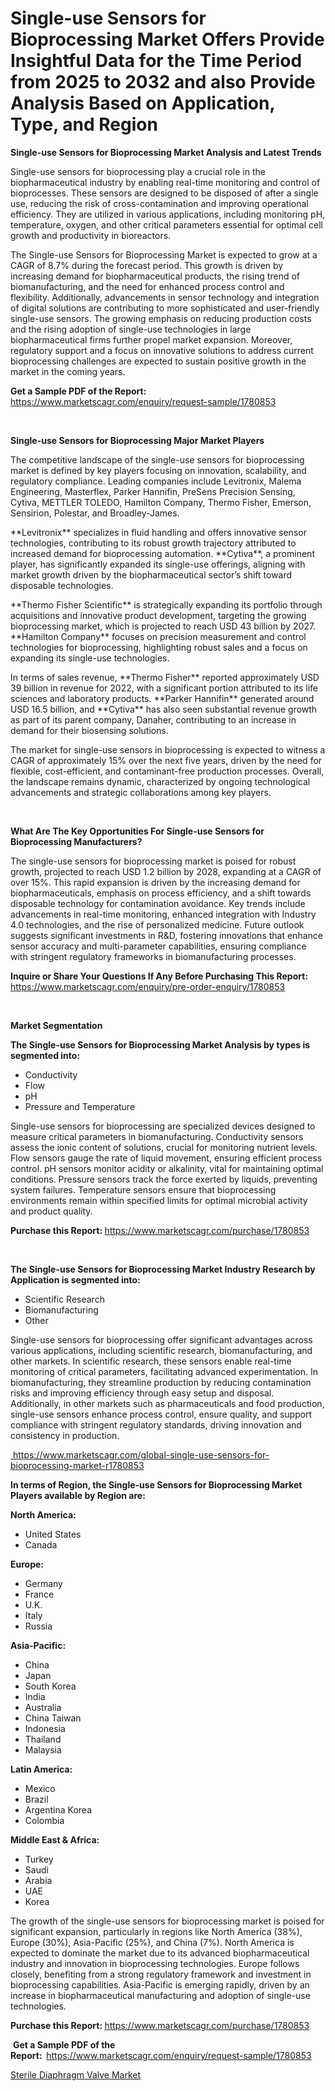 <p><h1>Single-use Sensors for Bioprocessing Market Offers Provide Insightful Data for the Time Period from 2025 to 2032 and also Provide Analysis Based on Application, Type, and Region</h1></p><p><strong>Single-use Sensors for Bioprocessing Market Analysis and Latest Trends</strong></p>
<p><p>Single-use sensors for bioprocessing play a crucial role in the biopharmaceutical industry by enabling real-time monitoring and control of bioprocesses. These sensors are designed to be disposed of after a single use, reducing the risk of cross-contamination and improving operational efficiency. They are utilized in various applications, including monitoring pH, temperature, oxygen, and other critical parameters essential for optimal cell growth and productivity in bioreactors.</p><p>The Single-use Sensors for Bioprocessing Market is expected to grow at a CAGR of 8.7% during the forecast period. This growth is driven by increasing demand for biopharmaceutical products, the rising trend of biomanufacturing, and the need for enhanced process control and flexibility. Additionally, advancements in sensor technology and integration of digital solutions are contributing to more sophisticated and user-friendly single-use sensors. The growing emphasis on reducing production costs and the rising adoption of single-use technologies in large biopharmaceutical firms further propel market expansion. Moreover, regulatory support and a focus on innovative solutions to address current bioprocessing challenges are expected to sustain positive growth in the market in the coming years.</p></p>
<p><strong>Get a Sample PDF of the Report:&nbsp;</strong> <a href="https://www.marketscagr.com/enquiry/request-sample/1780853?utm_campaign=2770&utm_medium=2&utm_source=Github&utm_content=ia&utm_term=25032025&utm_id=single-use-sensors-for-bioprocessing">https://www.marketscagr.com/enquiry/request-sample/1780853</a></p>
<p>&nbsp;</p>
<p><strong>Single-use Sensors for Bioprocessing Major Market Players</strong></p>
<p><p>The competitive landscape of the single-use sensors for bioprocessing market is defined by key players focusing on innovation, scalability, and regulatory compliance. Leading companies include Levitronix, Malema Engineering, Masterflex, Parker Hannifin, PreSens Precision Sensing, Cytiva, METTLER TOLEDO, Hamilton Company, Thermo Fisher, Emerson, Sensirion, Polestar, and Broadley-James.</p><p>**Levitronix** specializes in fluid handling and offers innovative sensor technologies, contributing to its robust growth trajectory attributed to increased demand for bioprocessing automation. **Cytiva**, a prominent player, has significantly expanded its single-use offerings, aligning with market growth driven by the biopharmaceutical sector’s shift toward disposable technologies.</p><p>**Thermo Fisher Scientific** is strategically expanding its portfolio through acquisitions and innovative product development, targeting the growing bioprocessing market, which is projected to reach USD 43 billion by 2027. **Hamilton Company** focuses on precision measurement and control technologies for bioprocessing, highlighting robust sales and a focus on expanding its single-use technologies.</p><p>In terms of sales revenue, **Thermo Fisher** reported approximately USD 39 billion in revenue for 2022, with a significant portion attributed to its life sciences and laboratory products. **Parker Hannifin** generated around USD 16.5 billion, and **Cytiva** has also seen substantial revenue growth as part of its parent company, Danaher, contributing to an increase in demand for their biosensing solutions.</p><p>The market for single-use sensors in bioprocessing is expected to witness a CAGR of approximately 15% over the next five years, driven by the need for flexible, cost-efficient, and contaminant-free production processes. Overall, the landscape remains dynamic, characterized by ongoing technological advancements and strategic collaborations among key players.</p></p>
<p>&nbsp;</p>
<p><strong>What Are The Key Opportunities For Single-use Sensors for Bioprocessing Manufacturers?</strong></p>
<p><p>The single-use sensors for bioprocessing market is poised for robust growth, projected to reach USD 1.2 billion by 2028, expanding at a CAGR of over 15%. This rapid expansion is driven by the increasing demand for biopharmaceuticals, emphasis on process efficiency, and a shift towards disposable technology for contamination avoidance. Key trends include advancements in real-time monitoring, enhanced integration with Industry 4.0 technologies, and the rise of personalized medicine. Future outlook suggests significant investments in R&D, fostering innovations that enhance sensor accuracy and multi-parameter capabilities, ensuring compliance with stringent regulatory frameworks in biomanufacturing processes.</p></p>
<p><strong>Inquire or Share Your Questions If Any Before Purchasing This Report:</strong> <a href="https://www.marketscagr.com/enquiry/pre-order-enquiry/1780853?utm_campaign=2770&utm_medium=2&utm_source=Github&utm_content=ia&utm_term=25032025&utm_id=single-use-sensors-for-bioprocessing">https://www.marketscagr.com/enquiry/pre-order-enquiry/1780853</a></p>
<p>&nbsp;</p>
<p><strong>Market Segmentation</strong></p>
<p><strong>The Single-use Sensors for Bioprocessing Market Analysis by types is segmented into:</strong></p>
<p><ul><li>Conductivity</li><li>Flow</li><li>pH</li><li>Pressure and Temperature</li></ul></p>
<p><p>Single-use sensors for bioprocessing are specialized devices designed to measure critical parameters in biomanufacturing. Conductivity sensors assess the ionic content of solutions, crucial for monitoring nutrient levels. Flow sensors gauge the rate of liquid movement, ensuring efficient process control. pH sensors monitor acidity or alkalinity, vital for maintaining optimal conditions. Pressure sensors track the force exerted by liquids, preventing system failures. Temperature sensors ensure that bioprocessing environments remain within specified limits for optimal microbial activity and product quality.</p></p>
<p><strong>Purchase this Report:&nbsp;</strong><a href="https://www.marketscagr.com/purchase/1780853?utm_campaign=2770&utm_medium=2&utm_source=Github&utm_content=ia&utm_term=25032025&utm_id=single-use-sensors-for-bioprocessing">https://www.marketscagr.com/purchase/1780853</a></p>
<p>&nbsp;</p>
<p><strong>The Single-use Sensors for Bioprocessing Market Industry Research by Application is segmented into:</strong></p>
<p><ul><li>Scientific Research</li><li>Biomanufacturing</li><li>Other</li></ul></p>
<p><p>Single-use sensors for bioprocessing offer significant advantages across various applications, including scientific research, biomanufacturing, and other markets. In scientific research, these sensors enable real-time monitoring of critical parameters, facilitating advanced experimentation. In biomanufacturing, they streamline production by reducing contamination risks and improving efficiency through easy setup and disposal. Additionally, in other markets such as pharmaceuticals and food production, single-use sensors enhance process control, ensure quality, and support compliance with stringent regulatory standards, driving innovation and consistency in production.</p></p>
<p><a href="https://www.marketscagr.com/global-single-use-sensors-for-bioprocessing-market-r1780853?utm_campaign=2770&utm_medium=2&utm_source=Github&utm_content=ia&utm_term=25032025&utm_id=single-use-sensors-for-bioprocessing">&nbsp;https://www.marketscagr.com/global-single-use-sensors-for-bioprocessing-market-r1780853</a></p>
<p><strong>In terms of Region, the Single-use Sensors for Bioprocessing Market Players available by Region are:</strong></p>
<p>
    <p> <strong> North America: </strong>
        <ul>
            <li>United States</li>
            <li>Canada</li>
        </ul>
        </p> 
    <p> <strong> Europe: </strong>
        <ul>
            <li>Germany</li>
            <li>France</li>
            <li>U.K.</li>
            <li>Italy</li>
            <li>Russia</li>
        </ul>
        </p> 
    <p> <strong> Asia-Pacific: </strong>
        <ul>
            <li>China</li>
            <li>Japan</li>
            <li>South Korea</li>
            <li>India</li>
            <li>Australia</li>
            <li>China Taiwan</li>
            <li>Indonesia</li>
            <li>Thailand</li>
            <li>Malaysia</li>
        </ul>
        </p> 
    <p> <strong> Latin America: </strong>
        <ul>
            <li>Mexico</li>
            <li>Brazil</li>
            <li>Argentina Korea</li>
            <li>Colombia</li>
        </ul>
        </p> 
    <p> <strong> Middle East & Africa: </strong>
        <ul>
            <li>Turkey</li>
            <li>Saudi</li>
            <li>Arabia</li>
            <li>UAE</li>
            <li>Korea</li>
        </ul>
    </p>
    </p>
<p><p>The growth of the single-use sensors for bioprocessing market is poised for significant expansion, particularly in regions like North America (38%), Europe (30%), Asia-Pacific (25%), and China (7%). North America is expected to dominate the market due to its advanced biopharmaceutical industry and innovation in bioprocessing technologies. Europe follows closely, benefiting from a strong regulatory framework and investment in bioprocessing capabilities. Asia-Pacific is emerging rapidly, driven by an increase in biopharmaceutical manufacturing and adoption of single-use technologies.</p></p>
<p><strong>Purchase this Report: </strong><a href="https://www.marketscagr.com/purchase/1780853?utm_campaign=2770&utm_medium=2&utm_source=Github&utm_content=ia&utm_term=25032025&utm_id=single-use-sensors-for-bioprocessing">https://www.marketscagr.com/purchase/1780853</a></p>
<p>&nbsp;<strong>Get a Sample PDF of the Report:&nbsp;&nbsp;</strong><a href="https://www.marketscagr.com/enquiry/request-sample/1780853?utm_campaign=2770&utm_medium=2&utm_source=Github&utm_content=ia&utm_term=25032025&utm_id=single-use-sensors-for-bioprocessing">https://www.marketscagr.com/enquiry/request-sample/1780853</a></p>
<p><strong></strong></p>
<p><p><a href="https://github.com/berbelsagwan/Market-Research-Report-List-1/blob/main/sterile-diaphragm-valve-market.md?utm_campaign=2770&utm_medium=2&utm_source=Github&utm_content=ia&utm_term=25032025&utm_id=single-use-sensors-for-bioprocessing">Sterile Diaphragm Valve Market</a></p></p>